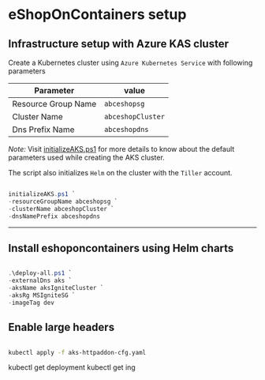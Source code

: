# eShopOnContainers setup

## Infrastructure setup with Azure KAS cluster

Create a Kubernetes cluster using `Azure Kubernetes Service` with following parameters

| Parameter | value |
|---| --- |
| Resource Group Name | `abceshopsg` |
| Cluster Name | `abceshopCluster`|
| Dns Prefix Name | `abceshopdns` |

*Note:* Visit [initializeAKS.ps1](Powershell/initializeAKS.ps1) for more details to know about the default parameters used while creating the AKS cluster.

The script also initializes `Helm` on the cluster with the `Tiller` account.

```Powershell

initializeAKS.ps1 `
-resourceGroupName abceshopsg `
-clusterName abceshopCluster `
-dnsNamePrefix abceshopdns

```

---

## Install eshoponcontainers using Helm charts

```Powershell

.\deploy-all.ps1 `
-externalDns aks `
-aksName aksIgniteCluster `
-aksRg MSIgniteSG `
-imageTag dev

```

## Enable large headers

```bash

kubectl apply -f aks-httpaddon-cfg.yaml

```

kubectl get deployment
kubectl get ing
